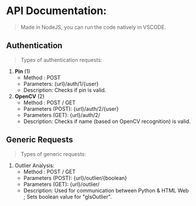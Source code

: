 # API Documentation:
> Made in NodeJS, you can run the code natively in VSCODE.

## Authentication
> Types of authentication requests:

1. **Pin** (1)
   - Method : POST
   - Parameters: {url}/auth/1/{user}
   - Description: Checks if pin is valid.
2. **OpenCV** (2)
   - Method : POST / GET
   - Parameters (POST): {url}/auth/2/{user}
   - Parameters (GET): {url}/auth/2/
   - Description: Checks if name (based on OpenCV recognition) is valid.


## Generic Requests
> Types of generic requests:

1. Outlier Analysis:
   - Method : POST / GET
   - Parameters (POST): {url}/outlier/{boolean}
   - Parameters (GET): {url}/outlier/
   - Description: Used for communication between Python & HTML Web ; Sets boolean value for "gIsOutlier".